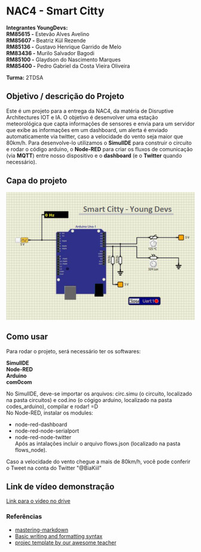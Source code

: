 
# NAC4 - Smart Citty

**Integrantes YoungDevs:** <br>
    **RM85615 -** Estevão Alves Avelino <br>
    **RM85607 -** Beatriz Kül Rezende <br>
    **RM85136 -** Gustavo Henrique Garrido de Melo <br>
    **RM83436 -** Murilo Salvador Bagodi <br>
    **RM85100 -** Glaydson do Nascimento Marques <br>
    **RM85400 -** Pedro Gabriel da Costa Vieira Oliveira <br>

**Turma:**
    2TDSA


## Objetivo / descrição do Projeto

Este é um projeto para a entrega da NAC4, da matéria de Disruptive Architectures IOT e IA. 
O objetivo é desenvolver uma estação meteorológica que capta informações de sensores e envia para um servidor que exibe as informações em um dashboard, um alerta é enviado automaticamente via twitter, caso a velocidade do vento seja maior que 80km/h.
Para desenvolve-lo utilizamos o **SimulIDE** para construir o circuito e rodar o código arduino, o **Node-RED** para criar os fluxos de comunicação (via **MQTT**) entre nosso dispositivo e o **dashboard** (e o **Twitter** quando necessário). 

## Capa do projeto


<img src="/imgProject.png" width="550">


## Como usar 

Para rodar o projeto, será necessário ter os softwares:

**SimulIDE** <br>
**Node-RED**<br>
**Arduino**<br>
**com0com**


No SimulIDE, deve-se importar os arquivos: circ.simu (o circuito, localizado na pasta circuitos) e cod.ino (o cógigo arduino, localizado na pasta codes_arduino), compilar e rodar! =D <br>
No Node-RED, instalar os modules:
* node-red-dashboard
* node-red-node-serialport
* node-red-node-twitter <br>
Após as intalações incluir o arquivo flows.json (localizado na pasta flows_node).<br>

Caso a velocidade do vento chegue a mais de 80km/h, você pode conferir o Tweet na conta do Twitter "@BiaKiil"


## Link de vídeo demonstração


[Link para o video no drive](https://drive.google.com/file/d/1s7XjuKFu1BPCBxm_8LAGAuPEJtnX6oJT/view?usp=sharing)


### Referências 

* [mastering-markdown](https://guides.github.com/features/mastering-markdown/)
* [Basic writing and formatting syntax](https://docs.github.com/en/github/writing-on-github/getting-started-with-writing-and-formatting-on-github/basic-writing-and-formatting-syntax)
* [projec template by our awesome teacher](https://github.com/arnaldojr/templatenac)
